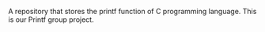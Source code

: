 A repository that stores the printf function of C programming language. This is our Printf group project.
